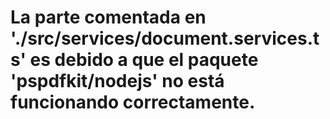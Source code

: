 

# La parte comentada en './src/services/document.services.ts' es debido a que el paquete 'pspdfkit/nodejs' no está funcionando correctamente.